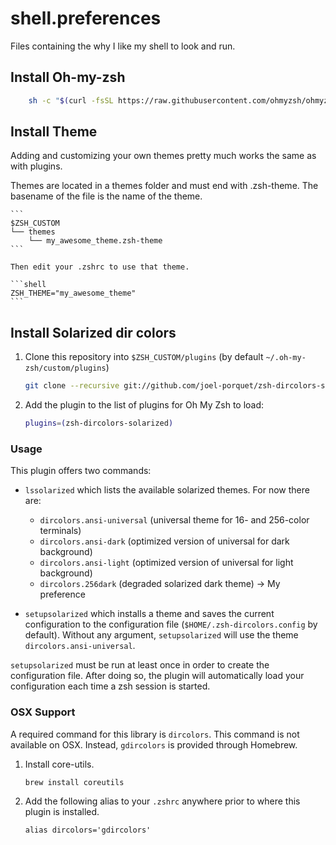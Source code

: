 # shell.preferences
Files containing the why I like my shell to look and run. 

## Install Oh-my-zsh

```sh
	sh -c "$(curl -fsSL https://raw.githubusercontent.com/ohmyzsh/ohmyzsh/master/tools/install.sh)"
 ```
## Install Theme 

Adding and customizing your own themes pretty much works the same as with plugins.

Themes are located in a themes folder and must end with .zsh-theme. The basename of the file is the name of the theme.

	```
	$ZSH_CUSTOM
	└── themes
	    └── my_awesome_theme.zsh-theme
	```

	Then edit your .zshrc to use that theme.

	```shell
	ZSH_THEME="my_awesome_theme"
	```

## Install Solarized dir colors

1. Clone this repository into `$ZSH_CUSTOM/plugins` (by default `~/.oh-my-zsh/custom/plugins`)

    ```sh
    git clone --recursive git://github.com/joel-porquet/zsh-dircolors-solarized $ZSH_CUSTOM/plugins/zsh-dircolors-solarized
    ```

2. Add the plugin to the list of plugins for Oh My Zsh to load:

    ```sh
    plugins=(zsh-dircolors-solarized)
    ```

### Usage

This plugin offers two commands:

* `lssolarized` which lists the available solarized themes. For now there are:
    * `dircolors.ansi-universal` (universal theme for 16- and 256-color terminals)
    * `dircolors.ansi-dark` (optimized version of universal for dark background)
    * `dircolors.ansi-light` (optimized version of universal for light background)
    * `dircolors.256dark` (degraded solarized dark theme) -> My preference

* `setupsolarized` which installs a theme and saves the current configuration to
  the configuration file (`$HOME/.zsh-dircolors.config` by default). Without any
  argument, `setupsolarized` will use the theme `dircolors.ansi-universal`.
  
`setupsolarized` must be run at least once in order to create the configuration file. After doing so, the plugin will automatically load your configuration each time a zsh session is started.

### OSX Support
A required command for this library is `dircolors`. This command is not available on OSX. Instead, `gdircolors`
is provided through Homebrew.

1. Install core-utils.
    ```
    brew install coreutils
    ```
2. Add the following alias to your `.zshrc` anywhere prior to where this plugin is installed.
    ```
    alias dircolors='gdircolors'
    ```

